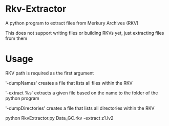 # Rkv-Extractor
 A python program to extract files from Merkury Archives (RKV)
 
 This does not support writing files or building RKVs yet, just extracting files from them
 
# Usage
 RKV path is required as the first argument

 '-dumpNames' creates a file that lists all files within the RKV
 
 '-extract %s' extracts a given file based on the name to the folder of the python program
 
 '-dumpDirectories' creates a file that lists all directories within the RKV
 
 python RkvExtractor.py Data_GC.rkv -extract z1.lv2